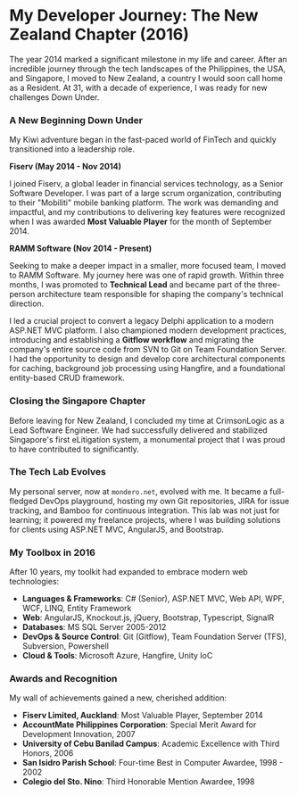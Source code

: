 # My Developer Journey: The New Zealand Chapter (2016)

The year 2014 marked a significant milestone in my life and career. After an incredible journey through the tech landscapes of the Philippines, the USA, and Singapore, I moved to New Zealand, a country I would soon call home as a Resident. At 31, with a decade of experience, I was ready for new challenges Down Under.

### A New Beginning Down Under

My Kiwi adventure began in the fast-paced world of FinTech and quickly transitioned into a leadership role.

**Fiserv (May 2014 - Nov 2014)**

I joined Fiserv, a global leader in financial services technology, as a Senior Software Developer. I was part of a large scrum organization, contributing to their "Mobiliti" mobile banking platform. The work was demanding and impactful, and my contributions to delivering key features were recognized when I was awarded **Most Valuable Player** for the month of September 2014.

**RAMM Software (Nov 2014 - Present)**

Seeking to make a deeper impact in a smaller, more focused team, I moved to RAMM Software. My journey here was one of rapid growth. Within three months, I was promoted to **Technical Lead** and became part of the three-person architecture team responsible for shaping the company's technical direction.

I led a crucial project to convert a legacy Delphi application to a modern ASP.NET MVC platform. I also championed modern development practices, introducing and establishing a **Gitflow workflow** and migrating the company's entire source code from SVN to Git on Team Foundation Server. I had the opportunity to design and develop core architectural components for caching, background job processing using Hangfire, and a foundational entity-based CRUD framework.

### Closing the Singapore Chapter

Before leaving for New Zealand, I concluded my time at CrimsonLogic as a Lead Software Engineer. We had successfully delivered and stabilized Singapore's first eLitigation system, a monumental project that I was proud to have contributed to significantly.

### The Tech Lab Evolves

My personal server, now at `mondero.net`, evolved with me. It became a full-fledged DevOps playground, hosting my own Git repositories, JIRA for issue tracking, and Bamboo for continuous integration. This lab was not just for learning; it powered my freelance projects, where I was building solutions for clients using ASP.NET MVC, AngularJS, and Bootstrap.

### My Toolbox in 2016

After 10 years, my toolkit had expanded to embrace modern web technologies:
*   **Languages & Frameworks**: C# (Senior), ASP.NET MVC, Web API, WPF, WCF, LINQ, Entity Framework
*   **Web**: AngularJS, Knockout.js, jQuery, Bootstrap, Typescript, SignalR
*   **Databases**: MS SQL Server 2005-2012
*   **DevOps & Source Control**: Git (Gitflow), Team Foundation Server (TFS), Subversion, Powershell
*   **Cloud & Tools**: Microsoft Azure, Hangfire, Unity IoC

### Awards and Recognition

My wall of achievements gained a new, cherished addition:
*   **Fiserv Limited, Auckland**: Most Valuable Player, September 2014
*   **AccountMate Philippines Corporation**: Special Merit Award for Development Innovation, 2007
*   **University of Cebu Banilad Campus**: Academic Excellence with Third Honors, 2006
*   **San Isidro Parish School**: Four-time Best in Computer Awardee, 1998 - 2002
*   **Colegio del Sto. Nino**: Third Honorable Mention Awardee, 1998
